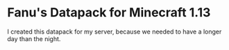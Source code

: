 # Fanu's Datapack for Minecraft 1.13

I created this datapack for my server, because we needed to have a longer day than the night.
